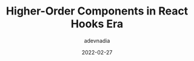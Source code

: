 ---
author: adevnadia
date: 2022-02-27
permalink: false
publisher: thepracticaldev
tags:
  - components
  - react
target_url: https://dev.to/adevnadia/higher-order-components-in-react-hooks-era-3d9b
title: Higher-Order Components in React Hooks Era
---